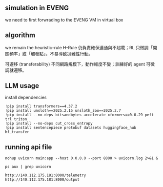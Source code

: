 ## simulation in EVENG
we need to first forwrading to the EVENG VM in virtual box
## algorithm

we remain the heuristic-rule
H-Rule 仍負責確保連通與不超載；RL 只微調「開關頻率」或「觸發點」，不易導致災難性行動。

可遷移 (transferability)
不同網路規模下，動作維度不變；訓練好的 agent 可微調就遷移。

## LLM usage 
install dependencies 
```
!pip install transformers==4.37.2
!pip install unsloth==2025.2.15 unsloth_zoo==2025.2.7
!pip install --no-deps bitsandbytes accelerate xformers==0.0.29 peft trl triton
!pip install --no-deps cut_cross_entropy
!pip install sentencepiece protobuf datasets huggingface_hub hf_transfer
```

## running api file 
```
nohup uvicorn main:app --host 0.0.0.0 --port 8000 > uvicorn.log 2>&1 &
```
```
ps aux | grep uvicorn
```

```
http://140.112.175.181:8000/telemetry
http://140.112.175.181:8000/output
